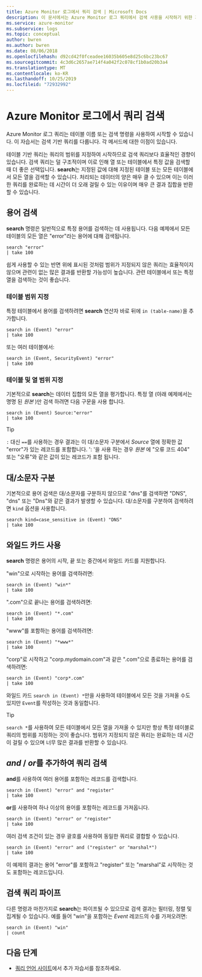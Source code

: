 ```yaml
---
title: Azure Monitor 로그에서 쿼리 검색 | Microsoft Docs
description: 이 문서에서는 Azure Monitor 로그 쿼리에서 검색 사용을 시작하기 위한 자습서를 제공합니다.
ms.service: azure-monitor
ms.subservice: logs
ms.topic: conceptual
author: bwren
ms.author: bwren
ms.date: 08/06/2018
ms.openlocfilehash: d92cd42f0fceadee16035b605e8d25c6bc23bc67
ms.sourcegitcommit: 4c3d6c2657ae714f4a042f2c078cf1b0ad20b3a4
ms.translationtype: MT
ms.contentlocale: ko-KR
ms.lasthandoff: 10/25/2019
ms.locfileid: "72932992"
---
```

# <a name="search-queries-in-azure-monitor-logs"></a>Azure Monitor 로그에서 쿼리 검색
Azure Monitor 로그 쿼리는 테이블 이름 또는 검색 명령을 사용하여 시작할 수 있습니다. 이 자습서는 검색 기반 쿼리를 다룹니다. 각 메서드에 대한 이점이 있습니다.

테이블 기반 쿼리는 쿼리의 범위를 지정하여 시작하므로 검색 쿼리보다 효율적인 경향이 있습니다. 검색 쿼리는 덜 구조적이며 이로 인해 열 또는 테이블에서 특정 값을 검색할 때 더 좋은 선택입니다. **search**는 지정된 값에 대해 지정된 테이블 또는 모든 테이블에서 모든 열을 검색할 수 있습니다. 처리되는 데이터의 양은 매우 클 수 있으며 이는 이러한 쿼리를 완료하는 데 시간이 더 오래 걸릴 수 있는 이유이며 매우 큰 결과 집합을 반환할 수 있습니다.

## <a name="search-a-term"></a>용어 검색
**search** 명령은 일반적으로 특정 용어를 검색하는 데 사용됩니다. 다음 예제에서 모든 테이블의 모든 열은 "error"라는 용어에 대해 검색됩니다.

```Kusto
search "error"
| take 100
```

쉽게 사용할 수 있는 반면 위에 표시된 것처럼 범위가 지정되지 않은 쿼리는 효율적이지 않으며 관련이 없는 많은 결과를 반환할 가능성이 높습니다. 관련 테이블에서 또는 특정 열을 검색하는 것이 좋습니다.

### <a name="table-scoping"></a>테이블 범위 지정
특정 테이블에서 용어를 검색하려면 **search** 연산자 바로 뒤에 `in (table-name)`을 추가합니다.

```Kusto
search in (Event) "error"
| take 100
```

또는 여러 테이블에서:
```Kusto
search in (Event, SecurityEvent) "error"
| take 100
```

### <a name="table-and-column-scoping"></a>테이블 및 열 범위 지정
기본적으로 **search**는 데이터 집합의 모든 열을 평가합니다. 특정 열 (아래 예제에서는 명명 된 *원본* )만 검색 하려면 다음 구문을 사용 합니다.

```Kusto
search in (Event) Source:"error"
| take 100
```

> [!TIP]
> `:` 대신 `==`를 사용하는 경우 결과는 이 대/소문자 구분에서 *Source* 열에 정확한 값 "error"가 있는 레코드를 포함합니다. ': '을 사용 하는 경우 *원본* 에 "오류 코드 404" 또는 "오류"와 같은 값이 있는 레코드가 포함 됩니다.

## <a name="case-sensitivity"></a>대/소문자 구분
기본적으로 용어 검색은 대/소문자를 구분하지 않으므로 "dns"를 검색하면 "DNS", "dns" 또는 "Dns"와 같은 결과가 발생할 수 있습니다. 대/소문자를 구분하여 검색하려면 `kind` 옵션을 사용합니다.

```Kusto
search kind=case_sensitive in (Event) "DNS"
| take 100
```

## <a name="use-wild-cards"></a>와일드 카드 사용
**search** 명령은 용어의 시작, 끝 또는 중간에서 와일드 카드를 지원합니다.

"win"으로 시작하는 용어를 검색하려면:
```Kusto
search in (Event) "win*"
| take 100
```

".com"으로 끝나는 용어를 검색하려면:
```Kusto
search in (Event) "*.com"
| take 100
```

"www"를 포함하는 용어를 검색하려면:
```Kusto
search in (Event) "*www*"
| take 100
```

"corp"로 시작하고 "corp.mydomain.com"과 같은 ".com"으로 종료하는 용어를 검색하려면:

```Kusto
search in (Event) "corp*.com"
| take 100
```

와일드 카드 `search in (Event) *`만을 사용하여 테이블에서 모든 것을 가져올 수도 있지만 `Event`를 작성하는 것과 동일합니다.

> [!TIP]
> `search *`를 사용하여 모든 테이블에서 모든 열을 가져올 수 있지만 항상 특정 테이블로 쿼리의 범위를 지정하는 것이 좋습니다. 범위가 지정되지 않은 쿼리는 완료하는 데 시간이 걸릴 수 있으며 너무 많은 결과를 반환할 수 있습니다.

## <a name="add-and--or-to-search-queries"></a>*and* / *or*를 추가하여 쿼리 검색
**and**를 사용하여 여러 용어를 포함하는 레코드를 검색합니다.

```Kusto
search in (Event) "error" and "register"
| take 100
```

**or**를 사용하여 하나 이상의 용어를 포함하는 레코드를 가져옵니다.

```Kusto
search in (Event) "error" or "register"
| take 100
```

여러 검색 조건이 있는 경우 괄호를 사용하여 동일한 쿼리로 결합할 수 있습니다.

```Kusto
search in (Event) "error" and ("register" or "marshal*")
| take 100
```

이 예제의 결과는 용어 "error"를 포함하고 "register" 또는 "marshal"로 시작하는 것도 포함하는 레코드입니다.

## <a name="pipe-search-queries"></a>검색 쿼리 파이프
다른 명령과 마찬가지로 **search**는 파이프될 수 있으므로 검색 결과는 필터링, 정렬 및 집계될 수 있습니다. 예를 들어 "win"을 포함하는 *Event* 레코드의 수를 가져오려면:

```Kusto
search in (Event) "win"
| count
```




## <a name="next-steps"></a>다음 단계

- [ 쿼리 언어 사이트](/azure/kusto/query/)에서 추가 자습서를 참조하세요.
